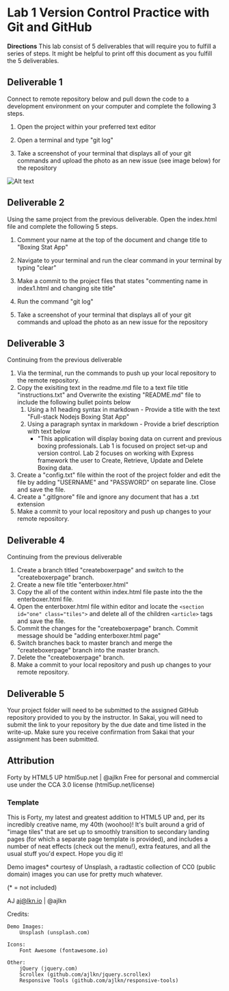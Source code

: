 
# Lab 1 Version Control Practice with Git and GitHub

**Directions**
This lab consist of 5 deliverables that will require you to fulfill a series of steps.  It might be helpful to print off this document as you fulfill the 5 deliverables.  

 

## Deliverable 1
Connect to remote repository below and pull down the code to a development environment on your computer and complete the following 3 steps.

1. Open the project within your preferred text editor

2. Open a terminal and type "git log"

3. Take a screenshot of your terminal that displays all of your git commands and upload the photo as an new issue (see image below) for the repository

![Alt text](https://instructorc.github.io/site/slides/webtools/images/git/github_issue.jpeg "GitHub Issue Tab ")

 


## Deliverable 2
Using the same project from the previous deliverable.  Open the index.html file and complete the following 5 steps.

1. Comment your name at the top of the document and change title to "Boxing Stat App"

2. Navigate to your terminal and run the clear command in your terminal by typing "clear"

3. Make a commit to the project files that states "commenting name in index1.html and changing site title"

4. Run the command "git log"
5. Take a screenshot of your terminal that displays all of your git commands and upload the photo as an new issue for the repository
 

## Deliverable 3
Continuing from the previous deliverable
1. Via the terminal, run the commands to push up your local repository to the remote repository.
2. Copy the exisiting text in the readme.md file to a text file title "instructions.txt" and Overwrite the existing "README.md" file to include the following bullet points below
    1. Using a h1 heading syntax in markdown - Provide a title with the text "Full-stack Nodejs Boxing Stat App"
    2. Using a paragraph syntax in markdown - Provide a brief description with text below
       * "This application will display boxing data on current and previous boxing professionals.  Lab 1 is focused on project set-up and version control.  Lab 2 focuses on working with Express framework the user to Create, Retrieve, Update and Delete Boxing data.  
3. Create a "config.txt" file within the root of the project folder and edit the file by adding "USERNAME" and "PASSWORD" on separate line.  Close and save the file.
4. Create a ".gitIgnore" file and ignore any document that has a .txt extension
5. Make a commit to your local repository and push up changes to your remote repository.
 

## Deliverable 4
Continuing from the previous deliverable
1. Create a branch titled "createboxerpage" and switch to the "createboxerpage" branch.
2. Create a new file title "enterboxer.html"
3. Copy the all of the content within index.html file paste into the the enterboxer.html file. 
4. Open the enterboxer.html file within editor and locate the ```<section id="one" class="tiles">``` and delete all of the children ```<article>``` tags and save the file.  
5. Commit the changes  for the "createboxerpage" branch.  Commit message should be "adding enterboxer.html page"
6. Switch branches back to master branch and merge the "createboxerpage" branch into the master branch.
7. Delete the "createboxerpage" branch.
8. Make a commit to your local repository and push up changes to your remote repository.
 

## Deliverable 5
Your project folder will need to be submitted to the assigned GitHub repository provided to you by the instructor. In Sakai, you will need to submit the link to your repository by the due date and time listed in the write-up. Make sure you receive confirmation from Sakai that your assignment has been submitted. 





## Attribution
Forty by HTML5 UP
html5up.net | @ajlkn
Free for personal and commercial use under the CCA 3.0 license (html5up.net/license)

### Template
This is Forty, my latest and greatest addition to HTML5 UP and, per its incredibly
creative name, my 40th (woohoo)! It's built around a grid of "image tiles" that are
set up to smoothly transition to secondary landing pages (for which a separate page
template is provided), and includes a number of neat effects (check out the menu!),
extra features, and all the usual stuff you'd expect. Hope you dig it!

Demo images* courtesy of Unsplash, a radtastic collection of CC0 (public domain) images
you can use for pretty much whatever.

(* = not included)

AJ
aj@lkn.io | @ajlkn


Credits:

	Demo Images:
		Unsplash (unsplash.com)

	Icons:
		Font Awesome (fontawesome.io)

	Other:
		jQuery (jquery.com)
		Scrollex (github.com/ajlkn/jquery.scrollex)
		Responsive Tools (github.com/ajlkn/responsive-tools)
